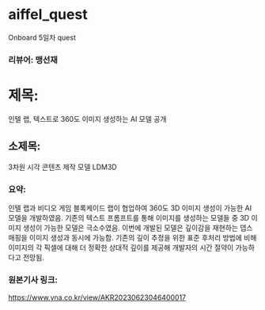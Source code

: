 # aiffel_quest

Onboard 5일차 quest
### 리뷰어: 맹선재


# 제목: 
인텔 랩, 텍스트로 360도 이미지 생성하는 AI 모델 공개


## 소제목:
3차원 시각 콘텐츠 제작 모델 LDM3D


### 요약:
인텔 랩과 비디오 게임 블록케이드 랩이 협업하여 360도 3D 이미지 생성이 가능한 AI 모델을 개발하였음.
기존의 텍스트 프롬프트를 통해 이미지를 생성하는 모델들 중 3D 이미지 생성이 가능한 모델은 극소수였음.
이번에 개발된 모델은 깊이감을 재현하는 뎁스 매핑을 이미지 생성과 동시에 가능함. 
기존의 깊이 추정을 위한 표준 후처리 방법에 비해 이미지의 각 픽셀에 대해 더 정확한 상대적 깊이를 제공해 개발자의 시간 절약이 가능하다고 전망됨.


### 원본기사 링크:
https://www.yna.co.kr/view/AKR20230623046400017
